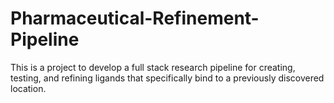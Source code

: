 # Pharmaceutical-Refinement-Pipeline
This is a project to develop a full stack research pipeline for creating, testing, and refining ligands that specifically bind to a previously discovered location. 
